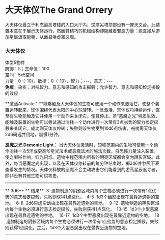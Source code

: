 # 大天体仪The Grand Orrery

大天体仪矗立于利杰最高塔楼的入口大厅内，这座尖塔顶部设有一座天文台。此装置本意在于展示天体运行，然而其精巧的机械结构却隐藏着邪恶力量：能直接从游荡星辰汲取能量，从而召唤虚空恶魔。

### 大天体仪 

体型5物件\
防御：5；生命值：100\
空间：5x5空间\
力量：0（-10），敏捷：0（-10），智力：---，意志：---\
**免疫**：染疾；对抗智力、意志和感知的攻击掷骰；允许智力、意志和感知检定掷骰的效应

**激活Activate：**能够触及大天体仪的生物可使用一个动作来激活它，使整个装置运转起来，球体围绕代表太阳的中心球旋转。一旦激活，天体仪将持续运作，直至有生物能触及它并使用一个动作来关闭它，使其停止。若"恶魔之光"特质生效，能触及装置的生物可以尝试通过消耗一个动作进行一次带有3点劣势的智力检定掷骰来关闭它。成功则天体仪停转；失败则该生物受到10d6点伤害，被抛离天体仪2d6码远并倒地，震慑1分钟。

**恶魔之光 Demonic Light：**
当大天体仪激活时，短程范围内的生物可使用一个动作消耗一次5环或更高阶星光法术或恶魔法术的施法次数，将恐怖力量注入装置，使之噼啪作响，红光闪烁。遗物中程范围内所有的明亮区域都会变为阴影区域。此外，每当恶魔之光出现，以及在天体仪停转前的每分钟结束时，掷3d6并参照下表查看发生的情况。天体仪释放的恶魔不会主动攻击它们能看到的游荡星辰追寻者，除非没有其他生物可供攻击。

  ---------- ------------------------------------------------------------------------------------------------------------------------------------
  ** 3d6**   ** 结果**
   3          遗物制造的阴影区域内每个生物必须进行一次带有1点优势的意志检定掷骰，失败则获得1点腐化。
   4-5        1d3个幽影出现在最靠近遗物的空地。
   6-8        2d6只虚空幼虫出现在最靠近遗物的空地。
   9-12       遗物制造的阴影区域内每个生物必须进行意志检定掷骰，失败则获得1点腐化。
   13-15      1d3个小型恶魔出现在最靠近遗物的空地。
   16-17      1d3个中型恶魔出现在最靠近遗物的空地。
   18         遗物制造的阴影区域内每个生物必须进行一次带有1点劣势的意志检定掷骰，失败则获得1点腐化。之后，1d3个大型恶魔出现在最靠近遗物的空地。
  ---------- ------------------------------------------------------------------------------------------------------------------------------------
